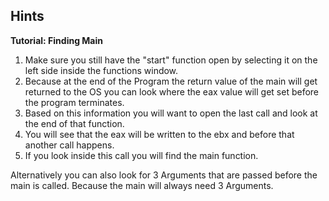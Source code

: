 ## Hints

  **Tutorial: Finding Main**
  1. Make sure you still have the "start" function open by selecting it on the left side inside the functions window.
  2. Because at the end of the Program the return value of the main will get returned to the OS you can look where the eax value will get set before the program terminates.
  3. Based on this information you will want to open the last call and look at the end of that function.
  4. You will see that the eax will be written to the ebx and before that another call happens.
  5. If you look inside this call you will find the main function.

Alternatively you can also look for 3 Arguments that are passed before the main is called. Because the main will always need 3 Arguments.
